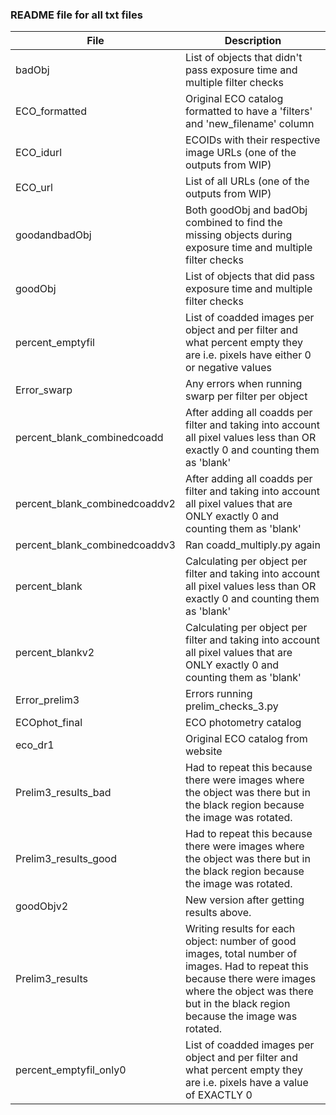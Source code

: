 ### README file for all txt files

| File                          | Description                              |
| ----------------------------- | ---------------------------------------- |
| badObj                        | List of objects that didn't pass exposure time and multiple filter checks |
| ECO_formatted                 | Original ECO catalog formatted to have a 'filters' and 'new_filename' column |
| ECO_idurl                     | ECOIDs with their respective image URLs (one of the outputs from WIP) |
| ECO_url                       | List of all URLs (one of the outputs from WIP) |
| goodandbadObj                 | Both goodObj and badObj combined to find the missing objects during exposure time and multiple filter checks |
| goodObj                       | List of objects that did pass exposure time and multiple filter checks |
| percent_emptyfil              | List of coadded images per object and per filter and what percent empty they are i.e. pixels have either 0 or negative values |
| Error_swarp                   | Any errors when running swarp per filter per object |
| percent_blank_combinedcoadd   | After adding all coadds per filter and taking into account all pixel values less than OR exactly 0 and counting them as 'blank' |
| percent_blank_combinedcoaddv2 | After adding all coadds per filter and taking into account all pixel values that are ONLY exactly 0 and counting them as 'blank' |
| percent_blank_combinedcoaddv3 | Ran coadd_multiply.py again              |
| percent_blank                 | Calculating per object per filter and taking into account all pixel values less than OR exactly 0 and counting them as 'blank' |
| percent_blankv2               | Calculating per object per filter and taking into account all pixel values that are ONLY exactly 0 and counting them as 'blank' |
| Error_prelim3                 | Errors running prelim_checks_3.py               |
| ECOphot_final                 | ECO photometry catalog                   |
| eco_dr1                       | Original ECO catalog from website        |
| Prelim3_results_bad           | Had to repeat this because there were images where the object was there but in the black region because the image was rotated. |
| Prelim3_results_good          | Had to repeat this because there were images where the object was there but in the black region because the image was rotated. |
| goodObjv2                     | New version after getting results above. |
| Prelim3_results               | Writing results for each object: number of good images, total number of images. Had to repeat this because there were images where the object was there but in the black region because the image was rotated. |
| percent_emptyfil_only0        | List of coadded images per object and per filter and what percent empty they are i.e. pixels have a value of EXACTLY 0 |















